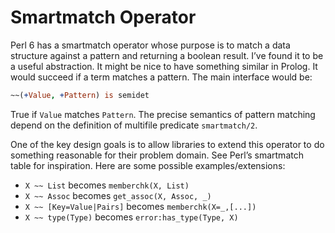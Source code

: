# Smartmatch Operator

Perl 6 has a smartmatch operator whose purpose is to match a data structure against a pattern and returning a boolean result.  I’ve found it to be a useful abstraction.  It might be nice to have something similar in Prolog.  It would succeed if a term matches a pattern.  The main interface would be:

```prolog
~~(+Value, +Pattern) is semidet
```

True if `Value` matches `Pattern`.  The precise semantics of pattern matching depend on the definition of multifile predicate `smartmatch/2`.

One of the key design goals is to allow libraries to extend this operator to do something reasonable for their problem domain.  See Perl’s smartmatch table for inspiration.  Here are some possible examples/extensions:

  * `X ~~ List` becomes `memberchk(X, List)`
  * `X ~~ Assoc` becomes `get_assoc(X, Assoc, _)`
  * `X ~~ [Key=Value|Pairs]` becomes `memberchk(X=_,[...])`
  * `X ~~ type(Type)` becomes `error:has_type(Type, X)`
